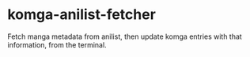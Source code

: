 # komga-anilist-fetcher

Fetch manga metadata from anilist, then update komga entries with that information, from the terminal.